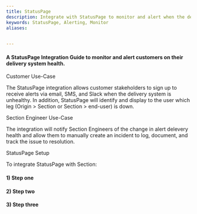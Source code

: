 ```yaml
---
title: StatusPage
description: Integrate with StatusPage to monitor and alert when the delivery system is unhealthy.
keywords: StatusPage, Alerting, Monitor
aliases:
 

---
```

#### A StatusPage Integration Guide to monitor and alert customers on their delivery system health.

Customer Use-Case

The StatusPage integration allows customer stakeholders to sign up to receive alerts via email, SMS, and Slack when the delivery system is unhealthy.  In addition, StatusPage will identify and display to the user which leg (Origin > Section or Section > end-user) is down.  

Section Engineer Use-Case

The integration will notify Section Engineers of the change in alert delevery health and allow them to manually create an incident to log, document, and track the issue to resolution. 

StatusPage Setup

To integrate StatusPage with Section:

#### 1) Step one
#### 2) Step two
#### 3) Step three




